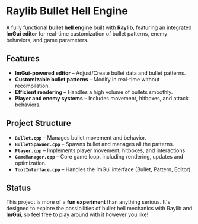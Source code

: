 # Raylib Bullet Hell Engine  

A fully functional **bullet hell engine** built with **Raylib**, featuring an integrated **ImGui editor** for real-time customization of bullet patterns, enemy behaviors, and game parameters.  

## Features  

- **ImGui-powered editor** – Adjust/Create bullet data and bullet patterns.  
- **Customizable bullet patterns** – Modify in real-time without recompilation.  
- **Efficient rendering** – Handles a high volume of bullets smoothly.  
- **Player and enemy systems** – Includes movement, hitboxes, and attack behaviors.  

## Project Structure  

- **`Bullet.cpp`** – Manages bullet movement and behavior.
- **`BulletSpawner.cpp`** – Spawns bullet and manages all the patterns.  
- **`Player.cpp`** – Implements player movement, hitboxes, and interactions.  
- **`GameManager.cpp`** – Core game loop, including rendering, updates and optimization.  
- **`ToolInterface.cpp`** – Handles the ImGui interface (Bullet, Pattern, Editor).

## Status  

This project is more of a **fun experiment** than anything serious. It's designed to explore the possibilities of bullet hell mechanics with Raylib and **ImGui**, so feel free to play around with it however you like!
